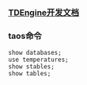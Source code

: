 ### [TDEngine开发文档](https://docs.taosdata.com/develop/)
### taos命令

```shell
show databases;
use temperatures;
show stables;
show tables;
```
